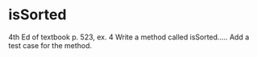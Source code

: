 # isSorted
4th Ed of textbook p. 523, ex. 4 Write a method called isSorted….. Add a test case for the method.
